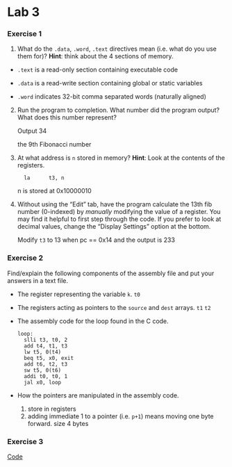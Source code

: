 # Lab 3

### Exercise 1

1. What do the `.data`, `.word`, `.text` directives mean (i.e. what do you use them for)? **Hint**: think about the 4 sections of memory.

- `.text` is a read-only section containing executable code

- `.data` is a read-write section containing global or static variables

- `.word` indicates 32-bit comma separated words (naturally aligned)

  

2. Run the program to completion. What number did the program output? What does this number represent?

   Output 34

   the 9th Fibonacci number

   

3. At what address is `n` stored in memory? **Hint**: Look at the contents of the registers.

   ```
     la      t3, n
   ```

   n is stored at  0x10000010

   

4. Without using the “Edit” tab, have the program calculate the 13th fib number (0-indexed) by *manually* modifying the value of a register. You may find it helpful to first step through the code. If you prefer to look at decimal values, change the “Display Settings” option at the bottom.

   Modify `t3` to 13 when pc == 0x14 and the output is 233

   

### Exercise 2

Find/explain the following components of the assembly file and put your answers in a text file.

- The register representing the variable `k`.		`t0`

- The registers acting as pointers to the `source` and `dest` arrays.       `t1` `t2`

- The assembly code for the loop found in the C code.      

  ```
  loop:
  	slli t3, t0, 2
  	add t4, t1, t3
  	lw t5, 0(t4)
  	beq t5, x0, exit
  	add t6, t2, t3
  	sw t5, 0(t6)
  	addi t0, t0, 1
  	jal x0, loop
  ```
  

  
- How the pointers are manipulated in the assembly code.    

  1. store in registers
  2. adding immediate 1 to a pointer (i.e. `p+1`) means moving one byte forward. size 4 bytes




### Exercise 3

[Code]()

